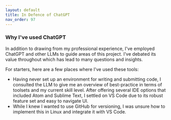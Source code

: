 ```yaml
---
layout: default
title: In Defence of ChatGPT
nav_order: 97
---
```

### Why I've used ChatGPT  

In addition to drawing from my professional experience, I've employed ChatGPT and other LLMs to guide areas of this project. I've debated its value throughout which has lead to many questions and insights.

For starters, here are a few places where I've used these tools:
- Having never set up an environment for writing and submitting code, I consulted the LLM to give me an overview of best-practice in terms of toolsets and my current skill level. After offering several IDE options that included Atom and Sublime Text, I settled on VS Code due to its robust feature set and easy to navigate UI.
- While I knew I wanted to use GitHub for versioning, I was unsure how to implement this in Linux and integrate it with VS Code. 